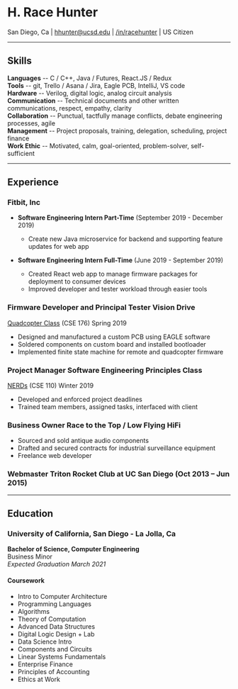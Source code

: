 # H. Race Hunter
San Diego, Ca | hhunter@ucsd.edu | [/in/racehunter](https://www.linkedin.com/in/racehunter/) | US Citizen

---

## Skills
**Languages** -- C / C++, Java / Futures, React.JS / Redux  
**Tools** -- git, Trello / Asana / Jira, Eagle PCB, IntelliJ, VS code  
**Hardware** -- Verilog, digital logic, analog circuit analysis  
**Communication**  -- Technical documents and other written communications, respect, empathy, clarity  
**Collaboration** -- Punctual, tactfully manage conflicts, debate engineering processes, agile  
**Management** -- Project proposals, training, delegation, scheduling, project finance  
**Work Ethic** -- Motivated, calm, goal-oriented, problem-solver, self-sufficient

---

## Experience
### Fitbit, Inc
* **Software Engineering Intern Part-Time** (September 2019 - December 2019)
    * Create new Java microservice for backend and supporting feature updates for web app

* **Software Engineering Intern Full-Time** (June 2019 - September 2019)
    * Created React web app to manage firmware packages for deployment to consumer devices
    * Improved developer and tester workload through easier tools



### **Firmware Developer and Principal Tester** Vision Drive
 [Quadcopter Class](./Coursework/Quadcopter/) (CSE 176) Spring 2019  

* Designed and manufactured a custom PCB using EAGLE software
* Soldered components on custom board and installed bootloader
* Implemented finite state machine for remote and quadcopter firmware


### **Project Manager** Software Engineering Principles Class  
[NERDs](./Coursework/NERDs%20Documents) (CSE 110) Winter 2019
* Developed and enforced project deadlines
* Trained team members, assigned tasks, interfaced with client


### **Business Owner** Race to the Top / Low Flying HiFi
* Sourced and sold antique audio components
* Drafted and secured contracts for industrial surveillance equipment
* Freelance web developer

### **Webmaster** Triton Rocket Club at UC San Diego (Oct 2013 – Jun 2015)

---

## Education
### University of California, San Diego - La Jolla, Ca
**Bachelor of Science, Computer Engineering**  
Business Minor  
*Expected Graduation March 2021*

#### Coursework
* Intro to Computer Architecture
* Programming Languages
* Algorithms
* Theory of Computation
* Advanced Data Structures
* Digital Logic Design + Lab
* Data Science Intro
* Components and Circuits
* Linear Systems Fundamentals
* Enterprise Finance
* Principles of Accounting
* Ethics at Work
